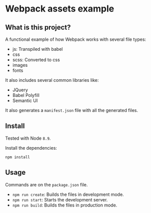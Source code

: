 # Webpack assets example

## What is this project?

A functional example of how Webpack works with several file
types:

- js: Transpiled with babel
- css
- scss: Converted to css
- images
- fonts

It also includes several common libraries like:

- JQuery
- Babel Polyfill
- Semantic UI

It also generates a `manifest.json` file with all the
generated files.

## Install

Tested with Node `8.9`.

Install the dependencies:

    npm install
    
## Usage

Commands are on the ``package.json`` file.

- `npm run create`: Builds the files in development mode.
- `npm run start`: Starts the development server.
- `npm run build`: Builds the files in production mode.

